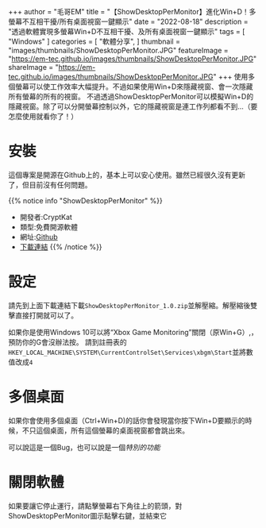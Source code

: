 +++
author = "毛哥EM"
title = "【ShowDesktopPerMonitor】進化Win+D！多螢幕不互相干擾/所有桌面視窗一鍵顯示"
date = "2022-08-18"
description = "透過軟體實現多螢幕Win+D不互相干擾、及所有桌面視窗一鍵顯示"
tags = [
    "Windows"
]
categories = [
    "軟體分享",
]
thumbnail = "images/thumbnails/ShowDesktopPerMonitor.JPG"
featureImage = "https://em-tec.github.io/images/thumbnails/ShowDesktopPerMonitor.JPG"
shareImage = "https://em-tec.github.io/images/thumbnails/ShowDesktopPerMonitor.JPG"
+++
使用多個螢幕可以使工作效率大幅提升。不過如果使用Win+D來隱藏視窗、會一次隱藏所有螢幕的所有的視窗。
不過透過ShowDesktopPerMonitor可以模擬Win+D的隱藏視窗。除了可以分開螢幕控制以外，它的隱藏視窗是連工作列都看不到...（要怎麼使用就看你了！）
<!--more-->
# 安裝

這個專案是開源在Github上的，基本上可以安心使用。雖然已經很久沒有更新了，但目前沒有任何問題。

{{% notice info "ShowDesktopPerMonitor" %}}

* 開發者:CryptKat
* 類型:免費開源軟體
* 網址:[Github](https://github.com/CryptKat/ShowDesktopPerMonitor/)
* [下載連結](https://github.com/CryptKat/ShowDesktopPerMonitor/releases/tag/1.0)
{{% /notice %}}

# 設定
請先到上面下載連結下載`ShowDesktopPerMonitor_1.0.zip`並解壓縮。解壓縮後雙擊直接打開就可以了。

如果你是使用Windows 10可以將“Xbox Game Monitoring”關閉（原Win+G）,，預防你的G會沒辦法按。
請到註冊表的`HKEY_LOCAL_MACHINE\SYSTEM\CurrentControlSet\Services\xbgm\Start`並將數值改成`4`

# 多個桌面
如果你會使用多個桌面（Ctrl+Win+D)的話你會發現當你按下Win+D要顯示的時候，不只這個桌面，所有這個螢幕的桌面視窗都會跳出來。

可以說這是一個Bug，也可以說是一個*特別的功能*

# 關閉軟體

如果要讓它停止運行，請點擊螢幕右下角往上的箭頭，對ShowDesktopPerMonitor圖示點擊右鍵，並結束它